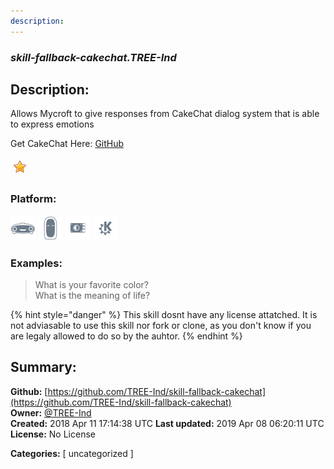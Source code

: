 ```yaml
---
description: 
---
```


### _skill-fallback-cakechat.TREE-Ind_  
## Description:  
Allows Mycroft to give responses from CakeChat dialog system that is able to express emotions

Get CakeChat Here: [GitHub](https://github.com/lukalabs/cakechat)  
  
![](../.gitbook/assets/star.png)  
  
### Platform:  
 ![Mark I](../.gitbook/assets/mark-1-icon.png)  ![Mark II](../.gitbook/assets/mark-2-icon.png)  ![Picroft](../.gitbook/assets/picroft-icon.png)  ![plasmoid](../.gitbook/assets/kde.png)   
### Examples:  
> What is your favorite color?  
> What is the meaning of life?  
  
{% hint style="danger" %}
This skill dosnt have any license attatched. It is not adviasable to use this skill nor fork or clone, as you don't know if you are legaly allowed to do so by the auhtor.
{% endhint %}
  
## Summary:  
**Github:** [https://github.com/TREE-Ind/skill-fallback-cakechat](https://github.com/TREE-Ind/skill-fallback-cakechat)  
**Owner:** [@TREE-Ind](https://github.com/TREE-Ind)  
**Created:** 2018 Apr 11 17:14:38 UTC  **Last updated:** 2019 Apr 08 06:20:11 UTC  
**License:** No License  
  
**Categories:** [ uncategorized ]   
